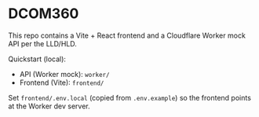 # DCOM360

This repo contains a Vite + React frontend and a Cloudflare Worker mock API per the LLD/HLD.

Quickstart (local):
- API (Worker mock): `worker/`
- Frontend (Vite): `frontend/`

Set `frontend/.env.local` (copied from `.env.example`) so the frontend points at the Worker dev server.